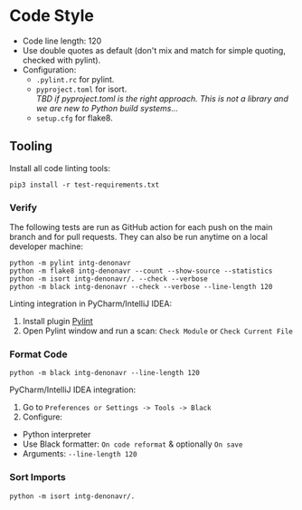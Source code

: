 # Code Style

- Code line length: 120
- Use double quotes as default (don't mix and match for simple quoting, checked with pylint).
- Configuration:
    - `.pylint.rc` for pylint.
    - `pyproject.toml` for isort.  
      _TBD if pyproject.toml is the right approach. This is not a library and we are new to Python build systems..._
    - `setup.cfg` for flake8.

## Tooling

Install all code linting tools:

```shell
pip3 install -r test-requirements.txt
```

### Verify

The following tests are run as GitHub action for each push on the main branch and for pull requests.
They can also be run anytime on a local developer machine:

```shell
python -m pylint intg-denonavr
python -m flake8 intg-denonavr --count --show-source --statistics
python -m isort intg-denonavr/. --check --verbose 
python -m black intg-denonavr --check --verbose --line-length 120
```

Linting integration in PyCharm/IntelliJ IDEA:

1. Install plugin [Pylint](https://plugins.jetbrains.com/plugin/11084-pylint)
2. Open Pylint window and run a scan: `Check Module` or `Check Current File`

### Format Code

```shell
python -m black intg-denonavr --line-length 120
```

PyCharm/IntelliJ IDEA integration:

1. Go to `Preferences or Settings -> Tools -> Black`
2. Configure:

- Python interpreter
- Use Black formatter: `On code reformat` & optionally `On save`
- Arguments: `--line-length 120`

### Sort Imports

```shell
python -m isort intg-denonavr/.
```
